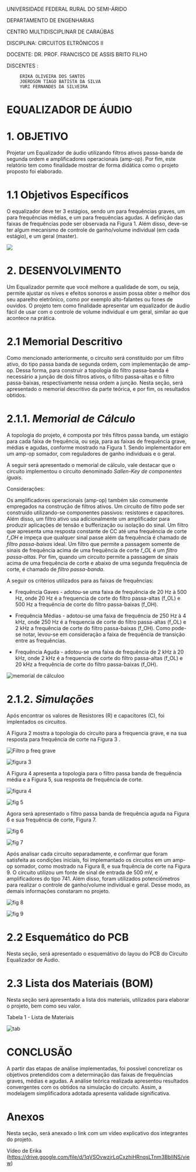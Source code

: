 UNIVERSIDADE FEDERAL RURAL DO SEMI-ÁRIDO

DEPARTAMENTO DE ENGENHARIAS

CENTRO MULTIDISCIPLINAR DE CARAÚBAS

DISCIPLINA: CIRCUITOS ELTRÔNICOS II

DOCENTE: DR. PROF. FRANCISCO DE ASSIS BRITO FILHO

DISCENTES :  
             
	     ERIKA OLIVEIRA DOS SANTOS
	     JOERDSON TIAGO BATISTA DA SILVA
	     YURI FERNANDES DA SILVEIRA

# **EQUALIZADOR DE ÁUDIO**
			 

# **1. OBJETIVO**

  Projetar um Equalizador de áudio utilizando filtros ativos passa-banda de segunda ordem e amplificadores operacionais (amp-op). Por fim, este relatório tem como finalidade mostrar de forma didática como o projeto proposto foi elaborado.

# 1.1 Objetivos Específicos
 O equalizador deve ter 3 estágios, sendo um para frequências graves, um para frequências médias, e um para frequências agudas. A definição das faixas de frequências pode ser observada na Figura 1. Além disso, deve-se ter algum mecanismo de controle de ganho/volume individual (em cada estágio), e um geral (master).
 
![](https://user-images.githubusercontent.com/75510214/101711689-d9d17e00-3a72-11eb-89d7-e5ea764948a4.png)

	
# **2. DESENVOLVIMENTO**

 Um Equalizador permite que você melhore a qualidade de som, ou seja, permite ajustar os níves e efeitos sonoros e assim possa obter o melhor dos seu aparelho eletrônico, como por exemplo alto-falantes ou fones de ouvidos.
 O projeto tem como finalidade apresentar um equalizador de áudio fácil de usar com o controle de volume individual e um geral, similar ao que acontece na prática.

# 2.1 Memorial Descritivo

 Como mencionado anteriormente, o circuito será constituído por um filtro ativo, do tipo passa banda de segunda ordem, com implementação de amp-op. Dessa forma, para construir a topologia do filtro passa-banda é necessário a junção de dois filtros ativos, o filtro passa-altas e o filtro  passa-baixas, respectivamente nessa ordem a junção. Nesta seção, será apresentado o memorial descritivo da parte teórica, e por fim, os resultados obtidos. 
 
 # 2.1.1. _Memorial de Cálculo_
  
  A topologia do projeto, é composta por três filtros passa banda, um estágio para cada faixa de frequência, ou seja, para as faixas de frequência grave, médias e agudas, conforme mostrado na Figura 1. Sendo implementador em um amp-op somador, com reguladores de ganho individuais e o geral.
  
  A seguir será apresentado o memorial de cálculo, vale destacar que o circuito implementou o circuito denominado _Sallen-Key de componentes iguais_. 
  
  Considerações:
 
 Os amplificadores operacionais (amp-op) também são comumente empregados na construção de filtros ativos. Um circuito de filtro pode ser construído utilizando-se componentes passivos: resistores e capacitores. Além disso, um filtro ativo usa adicionalmente um amplificador para produzir aplicações de tensão e bufferização ou isolação do sinal. Um filtro que apresenta uma resposta constante de CC até uma frequência de corte 𝑓_𝑂𝐻 e impeça que qualquer sinal passe além da frequência é chamado de _filtro passa-baixas_ ideal. Um filtro que permite a passagem somente de sinais de frequência acima de uma frequência de corte 𝑓_𝑂𝐿 é um _filtro passa-altas_. Por fim, quando um circuito permite a passagem de sinais acima de uma frequência de corte e abaixo de uma segunda frequência de corte, é chamado de _filtro passa-banda_.
 
 A seguir os critérios utilizados para as faixas de frequências:

  * Frequência Gaves - adotou-se uma faixa de frequência de 20 Hz à 500 Hz, onde 20 Hz é a frequencia de corte do filtro passa-altas (f_OL) e 500 Hz a frequência de corte do filtro passa-baixas (f_OH).
  
  * Frequência Médias - adotou-se uma faixa de frequência de 250 Hz à 4 kHz, onde 250 Hz é a frequencia de corte do filtro passa-altas (f_OL) e 2 kHz a frequência de corte do filtro passa-baixas (f_OH). Como pode-se notar, levou-se em consideração a faixa de frequência de transição entre as frequências.

* Frequência Aguda - adotou-se uma faixa de frequência de 2 kHz à 20 kHz, onde 2 kHz é a frequencia de corte do filtro passa-altas (f_OL) e 20 kHz a frequência de corte do filtro passa-baixas (f_OH).

![memorial de cálculoo](https://user-images.githubusercontent.com/75510214/101712624-b3acdd80-3a74-11eb-8665-cda093d8e783.png)

 # 2.1.2. _Simulações_

Após encontrar os valores de Resistores (R) e capacitores (C), foi implentados os circuitos.

A Figura 2 mostra a topologia do circuito para a frequencia grave, e na sua resposta para frequência de corte na Figura 3 .

![Filtro p freq grave](https://user-images.githubusercontent.com/75510214/101713258-12bf2200-3a76-11eb-80e7-ebf3858cef55.png)

![figura 3](https://user-images.githubusercontent.com/75510214/101715546-69c6f600-3a7a-11eb-9aa4-680bf8a73847.png)

A Figura 4 apresenta a topologia para o filtro passa banda de frequência média e a Figura 5, sua resposta de frequência de corte.

![figura 4](https://user-images.githubusercontent.com/75510214/101715743-c0343480-3a7a-11eb-85e0-93083fde7448.png)

![fig 5](https://user-images.githubusercontent.com/75510214/101716690-94b24980-3a7c-11eb-8cb3-60964ff9199d.png)

Agora será apresentado o filtro passa banda de frequência aguda na Figura 6 e sua frequência de corte, Figura 7.

![fig 6](https://user-images.githubusercontent.com/75510214/101716924-10ac9180-3a7d-11eb-9682-1e31188d61ad.png)

![fig 7](https://user-images.githubusercontent.com/75510214/101716943-1f934400-3a7d-11eb-8c41-7955209426e7.png)

Após analisar cada circuito separadamente, e confirmar que foram satisfeita as condições iniciais, foi implemantado os circuitos em um amp-op somador, como mostrado na Figura 8, e sua frquência de corte na Figura 9. O circuito utilizou um fonte de sinal de entrada de 500 mV, e amplificadores do tipo 741. Além disso, foram utilizados potenciômetros para realizar o controle de ganho/volume individual e geral. Desse modo, as demais informações constaram no projeto.

![fig 8](https://user-images.githubusercontent.com/75510214/101717114-726cfb80-3a7d-11eb-95c0-0427e64f1fa2.png)

![fig 9](https://user-images.githubusercontent.com/75510214/101717124-78fb7300-3a7d-11eb-8fde-57ef9d994162.png)

# 2.2 Esquemático do PCB

Nesta seção, será apresentado o esquemátivo do layou do PCB do Circuito Equalizador de Áudio.



# 2.3 Lista dos Materiais (BOM)

Nesta seção será apresentado a lista dos materiais, utilizados para elaborar o projeto, bem como seu valor.

Tabela 1 - Lista de Materiais

![tab](https://user-images.githubusercontent.com/75510214/101721762-7736ad00-3a87-11eb-95cc-d37d93cc8833.png)

# CONCLUSÃO

A partir das etapas de análise implementadas, foi possível concretizar os objetivos pretendidos com a determinação das faixas de frequências graves, médias e agudas. A análise teórica realizada apresentou resultados convergentes com os obtidos na simulação do circuito. Assim, a modelagem simplificadora adotada apresenta validade significativa.

# **Anexos**

Nesta seção, será anexado o link com um vídeo explicativo dos integrantes do projeto.

Vídeo de Erika (<https://drive.google.com/file/d/1qVSOvwzjrLqCxzhiHRnqsLTnm3BblINS/view>)



